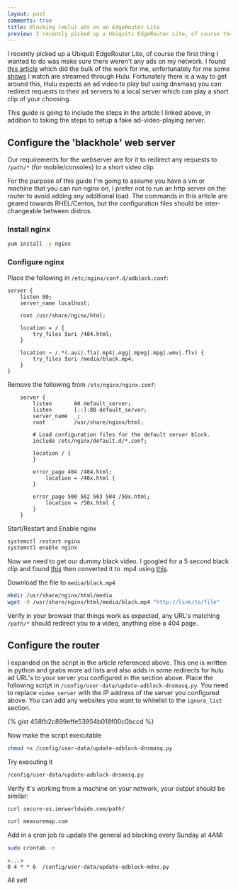 ```yaml
---
layout: post
comments: true
title: Blocking (Hulu) ads on an EdgeRouter Lite
preview: I recently picked up a Ubiquiti EdgeRouter Lite, of course the first thing I wanted to do was make sure there weren't any ads on my network.  I found [this article](https://help.ubnt.com/hc/en-us/articles/205223340-EdgeMAX-Ad-blocking-content-filtering-using-EdgeRouter) which did the bulk of the work for me, unfortunately for me some [shows](http://southparkstudios.com/) I watch are streamed through Hulu.
---
```


I recently picked up a Ubiquiti EdgeRouter Lite, of course the first thing I wanted to do was make sure there weren't any ads on my network.  I found [this article](https://help.ubnt.com/hc/en-us/articles/205223340-EdgeMAX-Ad-blocking-content-filtering-using-EdgeRouter) which did the bulk of the work for me, unfortunately for me some [shows](http://southparkstudios.com/) I watch are streamed through Hulu.  Fortunately there is a way to get around this, Hulu expects an ad video to play but using dnsmasq you can redirect requests to their ad servers to a local server which can play a short clip of your choosing.

This guide is going to include the steps in the article I linked above, in addition to taking the steps to setup a fake ad-video-playing server.

## Configure the 'blackhole' web server
Our requirements for the webserver are for it to redirect any requests to `/path/*` (for mobile/consoles) to a short video clip.

For the purpose of this guide I'm going to assume you have a vm or machine that you can run nginx on, I prefer not to run an http server on the router to avoid adding any additional load.  The commands in this article are geared towards RHEL/Centos, but the configuration files should be inter-changeable between distros.

### Install nginx

```bash
yum install -y nginx
```

### Configure nginx

Place the following in `/etc/nginx/conf.d/adblock.conf`:

```
server {
    listen 80;
    server_name localhost;

    root /usr/share/nginx/html;

    location = / {
        try_files $uri /404.html;
    }

    location ~ /.*(.avi|.fla|.mp4|.ogg|.mpeg|.mpg|.wmv|.flv) {
        try_files $uri /media/black.mp4;
    }
}
```

Remove the following from `/etc/nginx/nginx.conf`:

```
    server {
        listen       80 default_server;
        listen       [::]:80 default_server;
        server_name  _;
        root         /usr/share/nginx/html;

        # Load configuration files for the default server block.
        include /etc/nginx/default.d/*.conf;

        location / {
        }

        error_page 404 /404.html;
            location = /40x.html {
        }

        error_page 500 502 503 504 /50x.html;
            location = /50x.html {
        }
    }
```

Start/Restart and Enable nginx

```bash
systemctl restart nginx
systemctl enable nginx
```

Now we need to get our dummy black video.  I googled for a 5 second black clip and found [this](https://www.youtube.com/watch?v=xE0Bp6ENy_8) then converted it to .mp4 using [this](http://www.clipconverter.cc/).

Download the file to `media/black.mp4`

```bash
mkdir /usr/share/nginx/html/media
wget -O /usr/share/nginx/html/media/black.mp4 "http://link/to/file"
```

Verify in  your browser that things work as expected, any URL's matching `/path/*` should redirect you to a video, anything else a 404 page.

## Configure the router
I expanded on the script in the article referenced above.  This one is written in python and grabs more ad lists and also adds in some redirects for hulu ad URL's to your server you configured in the section above.  Place the following script in `/config/user-data/update-adblock-dnsmasq.py`.  You need to replace `video_server` with the IP address of the server you configured above.  You can add any websites you want to whitelist to the `ignore_list` section.

{% gist 458fb2c899effe53954b018f00c0bccd %}

Now make the script executable

```bash
chmod +x /config/user-data/update-adblock-dnsmasq.py
```

Try executing it

```bash
/config/user-data/update-adblock-dnsmasq.py
```

Verify it's working from a machine on your network, your output should be similar:

```bash
curl secure-us.imrworldwide.com/path/

curl measuremap.com
```

Add in a cron job to update the general ad blocking every Sunday at 4AM:

```bash
sudo crontab -e
```

```
<...>
0 4 * * 6  /config/user-data/update-adblock-mdns.py
```

All set!
